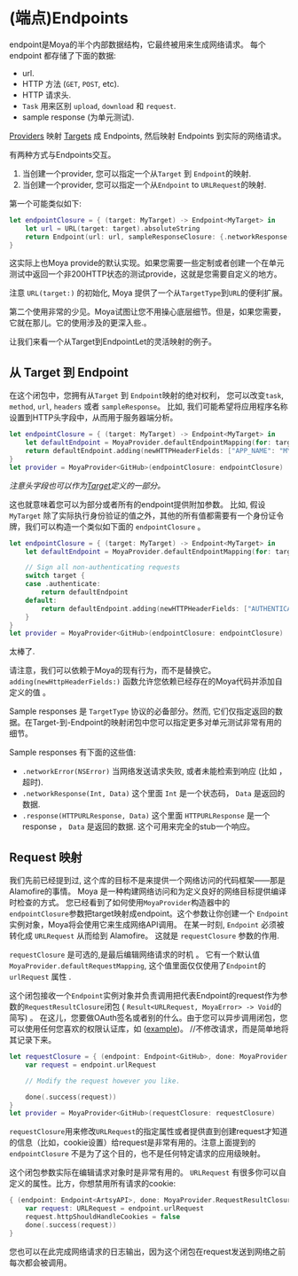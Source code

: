 # (端点)Endpoints

endpoint是Moya的半个内部数据结构，它最终被用来生成网络请求。 每个endpoint 都存储了下面的数据:

- url.
- HTTP 方法 (`GET`, `POST`, etc).
- HTTP 请求头.
- `Task` 用来区别 `upload`, `download` 和 `request`.
- sample response (为单元测试).

[Providers](Providers.md) 映射 [Targets](Targets.md) 成 Endpoints, 然后映射
Endpoints 到实际的网络请求。

有两种方式与Endpoints交互。

1. 当创建一个provider, 您可以指定一个从`Target` 到 `Endpoint`的映射.
1. 当创建一个provider, 您可以指定一个从`Endpoint` to `URLRequest`的映射.

第一个可能类似如下:

```swift
let endpointClosure = { (target: MyTarget) -> Endpoint<MyTarget> in
    let url = URL(target: target).absoluteString
    return Endpoint(url: url, sampleResponseClosure: {.networkResponse(200, target.sampleData)}, method: target.method, task: target.task)
}
```

这实际上也Moya provide的默认实现。如果您需要一些定制或者创建一个在单元测试中返回一个非200HTTP状态的测试provide，这就是您需要自定义的地方。

注意 `URL(target:)` 的初始化, Moya 提供了一个从`TargetType`到`URL`的便利扩展。

第二个使用非常的少见。Moya试图让您不用操心底层细节。但是，如果您需要，它就在那儿。它的使用涉及的更深入些.。

让我们来看一个从Target到EndpointLet的灵活映射的例子。

## 从 Target 到 Endpoint

在这个闭包中，您拥有从`Target` 到 `Endpoint`映射的绝对权利，
您可以改变`task`, `method`, `url`, `headers` 或者 `sampleResponse`。
比如, 我们可能希望将应用程序名称设置到HTTP头字段中，从而用于服务器端分析。

```swift
let endpointClosure = { (target: MyTarget) -> Endpoint<MyTarget> in
    let defaultEndpoint = MoyaProvider.defaultEndpointMapping(for: target)
    return defaultEndpoint.adding(newHTTPHeaderFields: ["APP_NAME": "MY_AWESOME_APP"])
}
let provider = MoyaProvider<GitHub>(endpointClosure: endpointClosure)
```

*注意头字段也可以作为[Target](Targets.md)定义的一部分。*

这也就意味着您可以为部分或者所有的endpoint提供附加参数。 比如, 假设 `MyTarget` 除了实际执行身份验证的值之外，其他的所有值都需要有一个身份证令牌，我们可以构造一个类似如下面的
`endpointClosure` 。

```swift
let endpointClosure = { (target: MyTarget) -> Endpoint<MyTarget> in
    let defaultEndpoint = MoyaProvider.defaultEndpointMapping(for: target)

    // Sign all non-authenticating requests
    switch target {
    case .authenticate:
        return defaultEndpoint
    default:
        return defaultEndpoint.adding(newHTTPHeaderFields: ["AUTHENTICATION_TOKEN": GlobalAppStorage.authToken])
    }
}
let provider = MoyaProvider<GitHub>(endpointClosure: endpointClosure)
```

太棒了.

请注意，我们可以依赖于Moya的现有行为，而不是替换它。 `adding(newHttpHeaderFields:)` 函数允许您依赖已经存在的Moya代码并添加自定义的值 。

Sample responses 是 `TargetType` 协议的必备部分。然而, 它们仅指定返回的数据。在Target-到-Endpoint的映射闭包中您可以指定更多对单元测试非常有用的细节。


Sample responses 有下面的这些值:

- `.networkError(NSError)` 当网络发送请求失败, 或者未能检索到响应 (比如 ，超时).
- `.networkResponse(Int, Data)` 这个里面 `Int` 是一个状态码， `Data` 是返回的数据.
- `.response(HTTPURLResponse, Data)` 这个里面 `HTTPURLResponse` 是一个 response ， `Data` 是返回的数据. 这个可用来完全的stub一个响应。


## Request 映射

我们先前已经提到过, 这个库的目标不是来提供一个网络访问的代码框架——那是Alamofire的事情。 
 Moya 是一种构建网络访问和为定义良好的网络目标提供编译时检查的方式。 您已经看到了如何使用`MoyaProvider`构造器中的`endpointClosure`参数把target映射成endpoint。这个参数让你创建一个  `Endpoint` 实例对象，Moya将会使用它来生成网络API调用。 在某一时刻,
`Endpoint` 必须被转化成 `URLRequest` 从而给到 Alamofire。
这就是 `requestClosure` 参数的作用.

`requestClosure` 是可选的,是最后编辑网络请求的时机 。 它有一个默认值`MoyaProvider.defaultRequestMapping`,
这个值里面仅仅使用了`Endpoint`的 `urlRequest` 属性 .

这个闭包接收一个`Endpoint`实例对象并负责调用把代表Endpoint的request作为参数的`RequestResultClosure`闭包 ( `Result<URLRequest, MoyaError> -> Void`的简写) 。
在这儿，您要做OAuth签名或者别的什么。由于您可以异步调用闭包，您可以使用任何您喜欢的权限认证库，如 ([example](https://github.com/rheinfabrik/Heimdallr.swift))。
//不修改请求，而是简单地将其记录下来。

```swift
let requestClosure = { (endpoint: Endpoint<GitHub>, done: MoyaProvider.RequestResultClosure) in
    var request = endpoint.urlRequest

    // Modify the request however you like.

    done(.success(request))
}
let provider = MoyaProvider<GitHub>(requestClosure: requestClosure)
```

`requestClosure`用来修改`URLRequest`的指定属性或者提供直到创建request才知道的信息（比如，cookie设置）给request是非常有用的。注意上面提到的`endpointClosure` 不是为了这个目的，也不是任何特定请求的应用级映射。

这个闭包参数实际在编辑请求对象时是非常有用的。
`URLRequest` 有很多你可以自定义的属性。比方，你想禁用所有请求的cookie:

```swift
{ (endpoint: Endpoint<ArtsyAPI>, done: MoyaProvider.RequestResultClosure) in
    var request: URLRequest = endpoint.urlRequest
    request.httpShouldHandleCookies = false
    done(.success(request))
}
```

您也可以在此完成网络请求的日志输出，因为这个闭包在request发送到网络之前每次都会被调用。